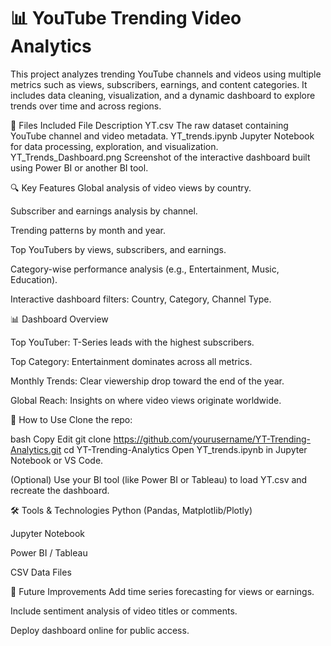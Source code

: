 # 📊 YouTube Trending Video Analytics
This project analyzes trending YouTube channels and videos using multiple metrics such as views, subscribers, earnings, and content categories. It includes data cleaning, visualization, and a dynamic dashboard to explore trends over time and across regions.

📁 Files Included
File	Description
YT.csv	The raw dataset containing YouTube channel and video metadata.
YT_trends.ipynb	Jupyter Notebook for data processing, exploration, and visualization.
YT_Trends_Dashboard.png	Screenshot of the interactive dashboard built using Power BI or another BI tool.

🔍 Key Features
Global analysis of video views by country.

Subscriber and earnings analysis by channel.

Trending patterns by month and year.

Top YouTubers by views, subscribers, and earnings.

Category-wise performance analysis (e.g., Entertainment, Music, Education).

Interactive dashboard filters: Country, Category, Channel Type.

📊 Dashboard Overview

Top YouTuber: T-Series leads with the highest subscribers.

Top Category: Entertainment dominates across all metrics.

Monthly Trends: Clear viewership drop toward the end of the year.

Global Reach: Insights on where video views originate worldwide.

🚀 How to Use
Clone the repo:

bash
Copy
Edit
git clone https://github.com/yourusername/YT-Trending-Analytics.git
cd YT-Trending-Analytics
Open YT_trends.ipynb in Jupyter Notebook or VS Code.

(Optional) Use your BI tool (like Power BI or Tableau) to load YT.csv and recreate the dashboard.

🛠️ Tools & Technologies
Python (Pandas, Matplotlib/Plotly)

Jupyter Notebook

Power BI / Tableau

CSV Data Files

📌 Future Improvements
Add time series forecasting for views or earnings.

Include sentiment analysis of video titles or comments.

Deploy dashboard online for public access.
